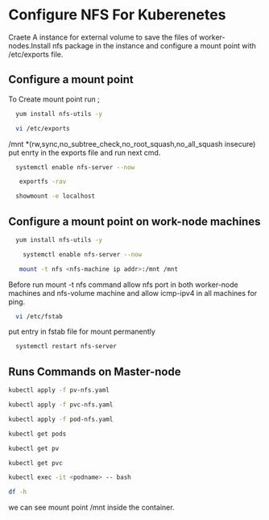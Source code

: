 # Configure NFS For Kuberenetes

Craete A instance for external volume to save the files of worker-nodes.Install nfs package in the instance and configure a mount point with /etc/exports file.

## Configure a mount point 

To Create mount point run ;

```bash
  yum install nfs-utils -y
```
```bash
  vi /etc/exports
```
/mnt *(rw,sync,no_subtree_check,no_root_squash,no_all_squash
insecure) put enrty in the exports file and run next cmd.
```bash
  systemctl enable nfs-server --now
```
```bash
   exportfs -rav
```
```bash
  showmount -e localhost
```

## Configure a mount point on work-node machines 


```bash
  yum install nfs-utils -y
```
```bash
    systemctl enable nfs-server --now
```
```bash
   mount -t nfs <nfs-machine ip addr>:/mnt /mnt
```
Before run mount -t nfs command allow nfs port in both worker-node machines and nfs-volume machine and allow icmp-ipv4 in all machines for ping.
```bash
  vi /etc/fstab
```
put entry in fstab file for mount permanently
```bash
  systemctl restart nfs-server 
```
## Runs Commands on Master-node

```bash
kubectl apply -f pv-nfs.yaml
```

```bash
kubectl apply -f pvc-nfs.yaml
```

```bash
kubectl apply -f pod-nfs.yaml
```

```bash
kubectl get pods 
```
```bash
kubectl get pv 
```
```bash
kubectl get pvc
```
```bash
kubectl exec -it <podname> -- bash
```
```bash
df -h 
```
we can see mount point /mnt inside the container.
